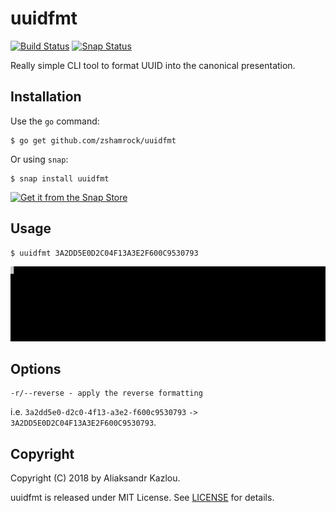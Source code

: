 # uuidfmt

[![Build Status](https://travis-ci.org/zshamrock/uuidfmt.svg?branch=master)](https://travis-ci.org/zshamrock/uuidfmt)
[![Snap Status](https://build.snapcraft.io/badge/zshamrock/uuidfmt.svg)](https://build.snapcraft.io/user/zshamrock/uuidfmt)

Really simple CLI tool to format UUID into the canonical presentation.

## Installation

Use the `go` command:

	$ go get github.com/zshamrock/uuidfmt

Or using `snap`:

    $ snap install uuidfmt
    
[![Get it from the Snap Store](https://snapcraft.io/static/images/badges/en/snap-store-black.svg)](https://snapcraft.io/uuidfmt)

## Usage

    $ uuidfmt 3A2DD5E0D2C04F13A3E2F600C9530793

![uuidfmt](uuidfmt.gif)

## Options

    -r/--reverse - apply the reverse formatting

i.e. `3a2dd5e0-d2c0-4f13-a3e2-f600c9530793` `->` `3A2DD5E0D2C04F13A3E2F600C9530793`.

## Copyright

Copyright (C) 2018 by Aliaksandr Kazlou.

uuidfmt is released under MIT License.
See [LICENSE](https://github.com/zshamrock/uuidfmt/blob/master/LICENSE) for details.
